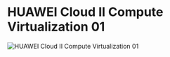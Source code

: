 # HUAWEI Cloud II Compute Virtualization 01 

![HUAWEI Cloud II Compute Virtualization 01](https://user-images.githubusercontent.com/93165498/143689775-d8f14643-a5a0-4db7-9692-164954e0fcf9.jpg)

